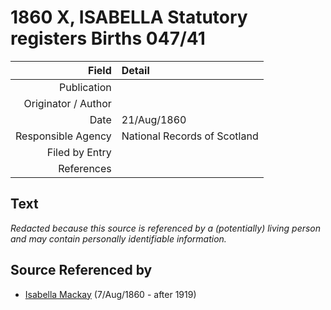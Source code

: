 ﻿---
layout: page
permalink: /sources/s86735665
---

# 1860 X, ISABELLA Statutory registers Births 047/41

Field | Detail
---:|:---
Publication | 
Originator / Author | 
Date | 21/Aug/1860
Responsible Agency | National Records of Scotland
Filed by Entry | 
References | 

## Text

_Redacted because this source is referenced by a (potentially) living person and may contain personally identifiable information._

## Source Referenced by

* [Isabella Mackay](../people/@32797554@-isabella-mackay-b1860-8-7-d1919.md) (7/Aug/1860 - after 1919)
